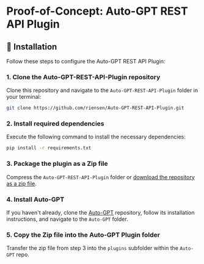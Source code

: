 # Proof-of-Concept: Auto-GPT REST API Plugin

## 🚀 Installation

Follow these steps to configure the Auto-GPT REST API Plugin:

### 1. Clone the Auto-GPT-REST-API-Plugin repository
Clone this repository and navigate to the `Auto-GPT-REST-API-Plugin` folder in your terminal:

```bash
git clone https://github.com/riensen/Auto-GPT-REST-API-Plugin.git
```

### 2. Install required dependencies
Execute the following command to install the necessary dependencies:

```bash
pip install -r requirements.txt
```

### 3. Package the plugin as a Zip file
Compress the `Auto-GPT-REST-API-Plugin` folder or [download the repository as a zip file](https://github.com/riensen/Auto-GPT-REST-API-Plugin/archive/refs/heads/master.zip).

### 4. Install Auto-GPT
If you haven't already, clone the [Auto-GPT](https://github.com/Significant-Gravitas/Auto-GPT) repository, follow its installation instructions, and navigate to the `Auto-GPT` folder.

### 5. Copy the Zip file into the Auto-GPT Plugin folder
Transfer the zip file from step 3 into the `plugins` subfolder within the `Auto-GPT` repo.
